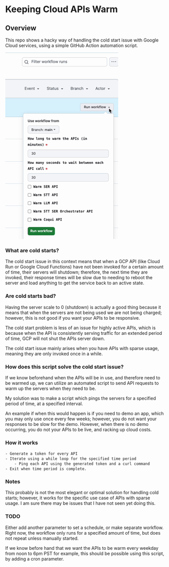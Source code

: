 # Keeping Cloud APIs Warm

## Overview
This repo shows a hacky way of handling the cold start issue with Google Cloud services, using a simple GitHub Action automation script. 

![Alt text](workflow.gif)

### What are cold starts?
The cold start issue in this context means that when a GCP API (like Cloud Run or Google Cloud Functions) have not been invoked for a certain amount of time, their servers will shutdown; therefore, the next time they are invoked, their response times will be slow due to needing to reboot the server and load anything to get the service back to an active state. 

### Are cold starts bad?

Having the server scale to 0 (shutdown) is actually a good thing because it means that when the servers are not being used we are not being charged; however, this is not good if you want your APIs to be responsive. 

The cold start problem is less of an issue for highly active APIs, which is because when the API is consistently serving traffic for an extended period of time, GCP will not shut the APIs server down. 

The cold start issue mainly arises when you have APIs with sparse usage, meaning they are only invoked once in a while. 

### How does this script solve the cold start issue?

If we know beforehand when the APIs will be in use, and therefore need to be warmed up, we can utilize an automated script to send API requests to warm up the servers when they need to be. 

My solution was to make a script which pings the servers for a specified period of time, at a specified interval. 

An example if when this would happen is if you need to demo an app, which you may only use once every few weeks; however, you do not want your responses to be slow for the demo. However, when there is no demo occurring, you do not your APIs to be live, and racking up cloud costs. 


### How it works
```
- Generate a token for every API
- Iterate using a while loop for the specified time period 
    - Ping each API using the generated token and a curl command
- Exit when time period is complete. 
```

### Notes
This probably is not the most elegant or optimal solution for handling cold starts; however, it works for the specific use case of APIs with sparse usage. I am sure there may be issues that I have not seen yet doing this. 

### TODO
Either add another parameter to set a schedule, or make separate workflow. Right now, the workflow only runs for a specified amount of time, but does not repeat unless manually started.

If we know before hand that we want the APIs to be warm every weekday from noon to 6pm PST for example, this should be possible using this script, by adding a cron parameter. 




